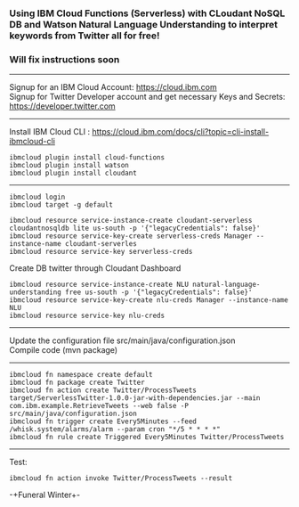 ### Using IBM Cloud Functions (Serverless) with CLoudant NoSQL DB and Watson Natural Language Understanding to interpret keywords from Twitter all for free!

### Will fix instructions soon
---

Signup for an IBM Cloud Account: https://cloud.ibm.com </br>
Signup for Twitter Developer account and get necessary Keys and Secrets: https://developer.twitter.com</br>

---

Install IBM Cloud CLI : https://cloud.ibm.com/docs/cli?topic=cli-install-ibmcloud-cli</br>
```
ibmcloud plugin install cloud-functions
ibmcloud plugin install watson
ibmcloud plugin install cloudant
```
---
```
ibmcloud login
ibmcloud target -g default

ibmcloud resource service-instance-create cloudant-serverless cloudantnosqldb lite us-south -p '{"legacyCredentials": false}'
ibmcloud resource service-key-create serverless-creds Manager --instance-name cloudant-serverles
ibmcloud resource service-key serverless-creds
```
Create DB twitter through Cloudant Dashboard
```
ibmcloud resource service-instance-create NLU natural-language-understanding free us-south -p '{"legacyCredentials": false}'
ibmcloud resource service-key-create nlu-creds Manager --instance-name NLU
ibmcloud resource service-key nlu-creds
```
---

Update the configuration file src/main/java/configuration.json</br>
Compile code (mvn package)

---
```
ibmcloud fn namespace create default
ibmcloud fn package create Twitter
ibmcloud fn action create Twitter/ProcessTweets target/ServerlessTwitter-1.0.0-jar-with-dependencies.jar --main com.ibm.example.RetrieveTweets --web false -P src/main/java/configuration.json
ibmcloud fn trigger create Every5Minutes --feed /whisk.system/alarms/alarm --param cron "*/5 * * * *"
ibmcloud fn rule create Triggered Every5Minutes Twitter/ProcessTweets
```
---
Test:
```
ibmcloud fn action invoke Twitter/ProcessTweets --result
```

-+Funeral Winter+-
